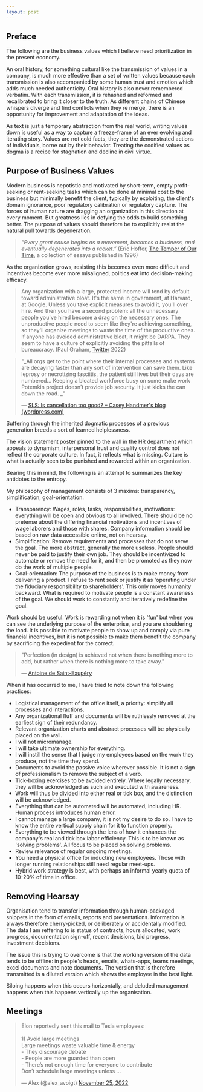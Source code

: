 ```yaml
---
layout: post
---
```


## Preface

The following are the business values which I believe need prioritization in the present economy.

An oral history, for something cultural like the transmission of values in a company, is much more effective than a set of written values because each transmission is also accompanied by some human trust and emotion which adds much needed authenticity. Oral history is also never remembered verbatim. With each transmission, it is rehashed and reformed and recalibrated to bring it closer to the truth. As different chains of Chinese whispers diverge and find conflicts when they re merge, there is an opportunity for improvement and adaptation of the ideas.

As text is just a temporary abstraction from the real world, writing values down is useful as a way to capture a freeze-frame of an ever evolving and iterating story. Values are not cold facts, they are the demonstrated actions of individuals, borne out by their behavior. Treating the codified values as dogma is a recipe for stagnation and decline in civil virtue.

## Purpose of Business Values

Modern business is nepotistic and motivated by short-term, empty profit-seeking or rent-seeking tasks which can be done at minimal cost to the business but minimally benefit the client, typically by exploiting, the client's domain ignorance, poor regulatory calibration or regulatory capture. The forces of human nature are dragging an organization in this direction at every moment. But greatness lies in defying the odds to build something better. The purpose of values should therefore be to explicitly resist the natural pull towards degeneration.

> _“Every great cause begins as a movement, becomes a business, and eventually degenerates into a racket.”_ (Eric Hoffer, [The Temper of Our Time](https://www.goodreads.com/work/quotes/1210985), a collection of essays published in 1996)

As the organization grows, resisting this becomes even more difficult and incentives become ever more misaligned, politics eat into decision-making efficacy.

> Any organization with a large, protected income will tend by default toward administrative bloat. It's the same in government, at Harvard, at Google. Unless you take explicit measures to avoid it, you'll over hire. And then you have a second problem: all the unnecessary people you've hired become a drag on the necessary ones. The unproductive people need to seem like they're achieving something, so they'll organize meetings to waste the time of the productive ones. If anyone has avoided administrative bloat, it might be DARPA. They seem to have a culture of explicitly avoiding the pitfalls of bureaucracy. (Paul Graham, [Twitter](https://twitter.com/paulg/status/1588113756189597696?s=20&t=-KxfSin4Qlyzie-TEeguDA) 2022) 

> "_All orgs get to the point where their internal processes and systems are decaying faster than any sort of intervention can save them. Like leprosy or necrotizing fasciitis, the patient still lives but their days are numbered... Keeping a bloated workforce busy on some make work Potemkin project doesn’t provide job security. It just kicks the can down the road. _"
> 
> ― [SLS: Is cancellation too good? – Casey Handmer's blog (wordpress.com)](https://caseyhandmer.wordpress.com/2021/02/24/sls-is-cancellation-too-good/)

Suffering through the inherited dogmatic processes of a previous generation breeds a sort of learned helplessness.

The vision statement poster pinned to the wall in the HR department which appeals to dynamism, interpersonal trust and quality control does not reflect the corporate culture. In fact, it reflects what is missing. Culture is what is actually seen to be punished and rewarded within an organization. 

Bearing this in mind, the following is an attempt to summarizes the key antidotes to the entropy.

My philosophy of management consists of 3 maxims: transparency, simplification, goal-orientation.

- Transparency: Wages, roles, tasks, responsibilities, motivations: everything will be open and obvious to all involved. There should be no pretense about the differing financial motivations and incentives of wage laborers and those with shares. Company information should be based on raw data accessible online, not on hearsay.
- Simplification: Remove requirements and processes that do not serve the goal. The more abstract, generally the more useless. People should never be paid to justify their own job. They should be incentivized to automate or remove the need for it, and then be promoted as they now do the work of multiple people.
- Goal-orientation: The purpose of the business is to make money from delivering a product. I refuse to rent seek or justify it as 'operating under the fiduciary responsibility to shareholders'. This only moves humanity backward. What is required to motivate people is a constant awareness of the goal. We should work to constantly and iteratively redefine the goal. 

Work should be useful. Work is rewarding not when it is 'fun' but when you can see the underlying purpose of the enterprise, and you are shouldering the load. It is possible to motivate people to show up and comply via pure financial incentives, but it is not possible to make them benefit the company by sacrificing the expedient for the correct.

> "Perfection (in design) is achieved not when there is nothing more to add, but rather when there is nothing more to take away."  
> 
> ― [Antoine de Saint-Exupéry](https://en.wikipedia.org/wiki/Antoine_de_Saint-Exup%C3%A9ry)

When it has occurred to me, I have tried to note down the following practices:

- Logistical management of the office itself, a priority: simplify all processes and interactions.
- Any organizational fluff and documents will be ruthlessly removed at the earliest sign of their redundancy.
- Relevant organization charts and abstract processes will be physically placed on the wall.
- I will not micromanage. 
- I will take ultimate ownership for everything.
- I will instill the sense that I judge my employees based on the work they produce, not the time they spend.
- Documents to avoid the passive voice wherever possible. It is not a sign of professionalism to remove the subject of a verb. 
- Tick-boxing exercises to be avoided entirely. Where legally necessary, they will be acknowledged as such and executed with awareness.
- Work will thus be divided into either real or tick box, and the distinction will be acknowledged.
- Everything that can be automated will be automated, including HR. Human process introduces human error.
- I cannot manage a large company, it is not my desire to do so. I have to know the entire vertical supply chain for it to function properly.
- Everything to be viewed through the lens of how it enhances the company's real and tick box labor efficiency. This is to be known as 'solving problems'. All focus to be placed on solving problems. 
- Review relevance of regular ongoing meetings.
- You need a physical office for inducting new employees. Those with longer running relationships still need regular meet-ups.
- Hybrid work strategy is best, with perhaps an informal yearly quota of 10-20% of time in office.

## Removing Hearsay

Organisation tend to transfer information through human-packaged snippets in the form of emails, reports and presentations. Information is always therefore cherry-picked, or deliberately or accidentally modified. The data I am reffering to is status of contracts, hours allocated, work progress, documentation sign-off, recent decisions, bid progress, investment decisions.

The issue this is trying to overcome is that the working version of the data tends to be offline: in people's heads, emails, whats-apps, teams meetings, excel documents and note documents. The version that is therefore transmitted is a diluted version which shows the employee in the best light.

Siloing happens when this occurs horizontally, and deluded management happens when this happens vertically up the organisation. 



## Meetings

<blockquote class="twitter-tweet"><p lang="en" dir="ltr">Elon reportedly sent this mail to Tesla employees:<br><br>1) Avoid large meetings<br>Large meetings waste valuable time &amp; energy<br>- They discourage debate<br>- People are more guarded than open<br>- There’s not enough time for everyone to contribute<br>Don’t schedule large meetings unless ...</p>&mdash; Alex (@alex_avoigt) <a href="https://twitter.com/alex_avoigt/status/1596182210159456256?ref_src=twsrc%5Etfw">November 25, 2022</a></blockquote> <script async src="https://platform.twitter.com/widgets.js" charset="utf-8"></script>

